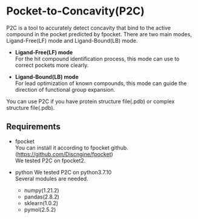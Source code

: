 # Pocket-to-Concavity(P2C)
P2C is a tool to accurately detect concavity that bind to the active compound in the pocket predicted by fpocket. 
There are two main modes, Ligand-Free(LF) mode and Ligand-Bound(LB) mode. 

* **Ligand-Free(LF) mode**  
  For the hit compound identification process, this mode can use to correct pockets more clearly.  
  
* **Ligand-Bound(LB) mode**  
  For lead optimization of known compounds, this mode can guide the direction of functional group expansion.  
  
You can use P2C if you have protein structure file(.pdb) or complex structure file(.pdb). 

## Requirements
* fpocket  
  You can install it according to fpocket github.(https://github.com/Discngine/fpocket)  
  We tested P2C on fpocket2.

* python
  We tested P2C on python3.7.10  
  Several modules are needed.
  * numpy(1.21.2)
  * pandas(2.8.2)
  * sklearn(1.0.2)
  * pymol(2.5.2)




